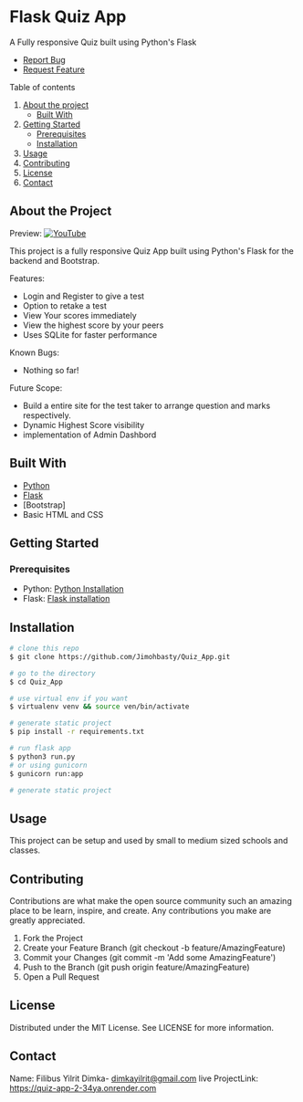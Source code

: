 # Flask Quiz App

A Fully responsive Quiz built using Python's Flask

 - [Report  Bug](https://github.com/thepasterover/flask-quiz-app/issues)
 - [Request Feature](https://github.com/thepasterover/flask-quiz-app/issues)

Table of contents
1. [About the project](#about-the-project)
    - [Built With](#built-with)
2. [Getting Started](#getting-started)
    - [Prerequisites](#prerequisites)
    - [Installation](#installation)
3. [Usage](#usage)
4. [Contributing](#contributing)
5. [License](#license)
6. [Contact](#contact)

## About the Project

Preview:
[![YouTube](http://i.ytimg.com/vi/sP0Auig9cok/hqdefault.jpg)](https://www.youtube.com/watch?v=sP0Auig9cok)


This project is a fully responsive Quiz App built using Python's Flask for the backend and Bootstrap.

Features:
- Login and Register to give a test
- Option to retake a test
- View Your scores immediately
- View the highest score by your peers
- Uses SQLite for faster performance

Known Bugs:
- Nothing so far!

Future Scope:
- Build a entire site for the test taker to arrange question and marks respectively.
- Dynamic Highest Score visibility
- implementation of Admin Dashbord

## Built With
- [Python](https://www.python.org/)
- [Flask](https://flask.palletsprojects.com/en/2.0.x/)
- [Bootstrap]
- Basic HTML and CSS

## Getting Started

### Prerequisites

- Python: [Python Installation](https://www.python.org/downloads/)
- Flask: [Flask installation](https://flask.palletsprojects.com/en/2.0.x/installation/)

## Installation


```bash
# clone this repo
$ git clone https://github.com/Jimohbasty/Quiz_App.git

# go to the directory
$ cd Quiz_App

# use virtual env if you want
$ virtualenv venv && source ven/bin/activate

# generate static project
$ pip install -r requirements.txt

# run flask app 
$ python3 run.py 
# or using gunicorn
$ gunicorn run:app

# generate static project
```


## Usage

This project can be setup and used by small to medium sized schools and classes.

## Contributing

Contributions are what make the open source community such an amazing place to be learn, inspire, and create. Any contributions you make are greatly appreciated.

1. Fork the Project
2. Create your Feature Branch (git checkout -b feature/AmazingFeature)
3. Commit your Changes (git commit -m 'Add some AmazingFeature')
4. Push to the Branch (git push origin feature/AmazingFeature)
5. Open a Pull Request

## License
Distributed under the MIT License. See LICENSE for more information.

## Contact

Name: Filibus Yilrit Dimka- dimkayilrit@gmail.com
live ProjectLink: https://quiz-app-2-34ya.onrender.com 


